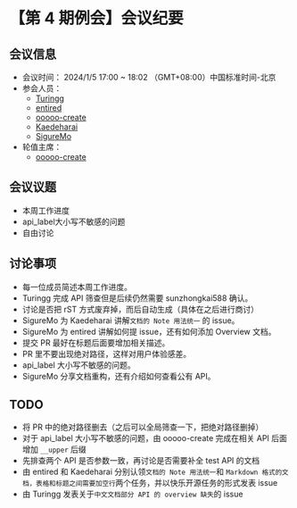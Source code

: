# 【第 4 期例会】会议纪要

## 会议信息

- 会议时间： 2024/1/5 17:00 ~ 18:02 （GMT+08:00）中国标准时间-北京
- 参会人员：
  - [Turingg](https://github.com/Turingg)
  - [entired](https://github.com/entired)
  - [ooooo-create](https://github.com/ooooo-create)
  - [Kaedeharai](https://github.com/Kaedeharai)
  - [SigureMo](https://github.com/SigureMo)
- 轮值主席：
  - [ooooo-create](https://github.com/ooooo-create)

## 会议议题

- 本周工作进度
- api_label大小写不敏感的问题
- 自由讨论

## 讨论事项

- 每一位成员简述本周工作进度。
- Turingg 完成 API 筛查但是后续仍然需要 sunzhongkai588 确认。
- 讨论是否把 rST 方式废弃掉，而后自动生成（具体在之后进行商讨）
- SigureMo 为 Kaedeharai  讲解`文档的 Note 用法统一` 的 issue。
- SigureMo 为 entired 讲解如何提 issue，还有如何添加 Overview 文档。
- 提交 PR 最好在标题后面要增加相关描述。
- PR 里不要出现绝对路径，这样对用户体验感差。
- api_label 大小写不敏感的问题。
- SigureMo 分享文档重构，还有介绍如何查看公有 API。

  

## TODO

- 将 PR 中的绝对路径删去（之后可以全局筛查一下，把绝对路径删掉）
- 对于 api_label 大小写不敏感的问题，由 ooooo-create 完成在相关 API 后面增加 `__upper` 后缀
- 先排查两个 API 是否参数一致，再讨论是否需要补全 test API 的文档
- 由 entired 和 Kaedeharai 分别认领`文档的 Note 用法统一`和 `Markdown 格式的文档，表格和标题之间需要加空行`两个任务，并以快乐开源任务的形式发表 issue
- 由 Turingg 发表关于`中文文档部分 API 的 overview 缺失`的 issue
  
